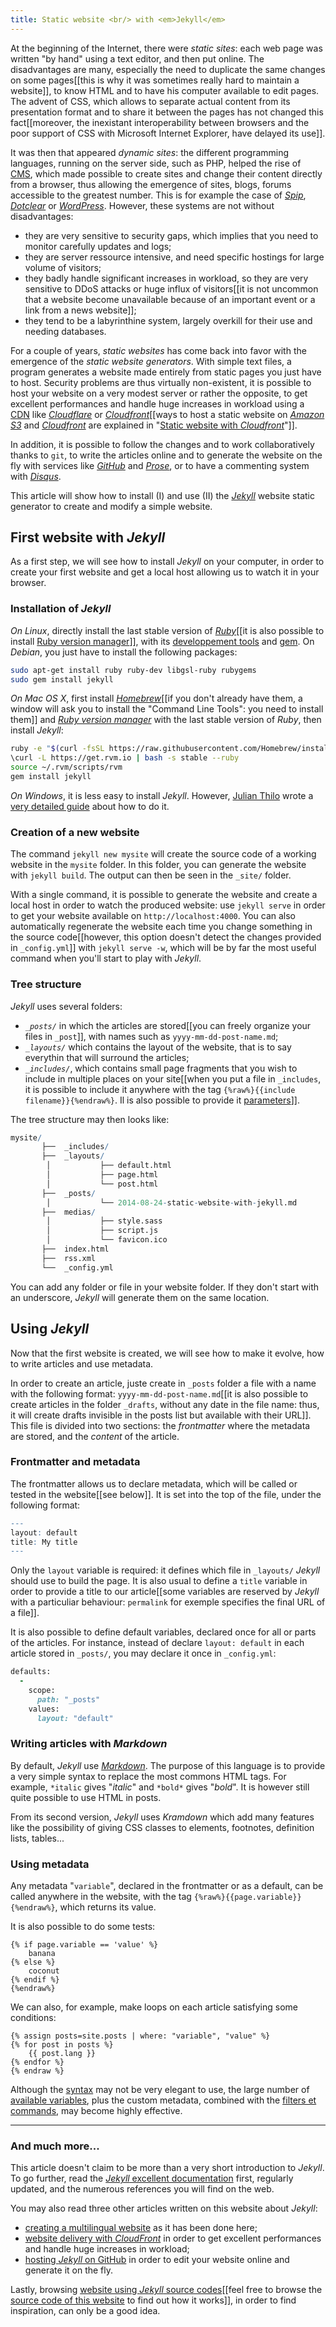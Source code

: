 ```yaml
---
title: Static website <br/> with <em>Jekyll</em>
---
```


At the beginning of the Internet, there were *static sites*: each web page was written "by hand" using a text editor, and then put online. The disadvantages are many, especially the need to duplicate the same changes on some pages[[this is why it was sometimes really hard to maintain a website]], to know HTML and to have his computer available to edit pages. The advent of CSS, which allows to separate actual content from its presentation format and to share it between the pages has not changed this fact[[moreover, the inexistant interoperability between browsers and the poor support of CSS with Microsoft Internet Explorer, have delayed its use]].

It was then that appeared *dynamic sites*: the different programming languages, ​​running on the server side, such as PHP, helped the rise of [CMS](https://en.wikipedia.org/wiki/Content_management_system), which made possible to create sites and change their content directly from a browser, thus allowing the emergence of sites, blogs, forums accessible to the greatest number. This is for example the case of [*Spip*](http://www.spip.net/), [*Dotclear*](http://dotclear.org/) or [*WordPress*](https://wordpress.com/). However, these systems are not without disadvantages:

- they are very sensitive to security gaps, which implies that you need to  monitor carefully updates and logs;
- they are server ressource intensive, and need specific hostings for large volume of visitors;
- they badly handle significant increases in workload, so they are very sensitive to DDoS attacks or huge influx of visitors[[it is not uncommon that a website become unavailable because of an important event or a link from a news website]];
- they tend to be a labyrinthine system, largely overkill for their use and needing databases.

For a couple of years, *static websites* has come back into favor with the emergence of the *static website generators*. With simple text files, a program generates a website made entirely from static pages you just have to host. Security problems are thus virtually non-existent, it is possible to host your website on a very modest server or rather the opposite, to get excellent performances and handle huge increases in workload using a [CDN](https://en.wikipedia.org/wiki/Content_delivery_network) like [*Cloudflare*](https://www.cloudflare.com/) or [*Cloudfront*](http://aws.amazon.com/cloudfront/)[[ways to host a static website on [*Amazon S3*](http://aws.amazon.com/s3/) and [*Cloudfront*](http://aws.amazon.com/cloudfront/) are explained in "[Static website with *Cloudfront*](http://sylvain.durand.tf/static-website-with-cloudfront/)"]]. 

In addition, it is possible to follow the changes and to work collaboratively thanks to `git`, to write the articles online and to generate the website on the fly with services like [*GitHub*](https://pages.github.com/) and [*Prose*](http://prose.io), or to have a commenting system with [*Disqus*](https://disqus.com/). 

This article will show how to install (I) and use (II) the [*Jekyll*](http://jekyllrb.com/) website static generator to create and modify a simple website.

## First website with *Jekyll*

As a first step, we will see how to install *Jekyll* on your computer, in order to create your first website and get a local host allowing us to watch it in your browser.

### Installation of *Jekyll* 

*On Linux*, directly install the last stable version of [*Ruby*](https://packages.debian.org/stable/ruby)[[it is also possible to install [Ruby version manager](http://rvm.io/)]], with its [developpement tools](https://packages.debian.org/stable/ruby-dev) and [gem](https://packages.debian.org/stable/rubygems). On *Debian*, you just have to install the following packages:

```bash
sudo apt-get install ruby ruby-dev libgsl-ruby rubygems
sudo gem install jekyll
```

*On Mac OS X*, first install [*Homebrew*](http://brew.sh/)[[if you don't already have them, a window will ask you to install the "Command Line Tools": you need to install them]] and [*Ruby version manager*](http://rvm.io/) with the last stable version of *Ruby*, then install *Jekyll*:

```bash
ruby -e "$(curl -fsSL https://raw.githubusercontent.com/Homebrew/install/master/install)"
\curl -L https://get.rvm.io | bash -s stable --ruby
source ~/.rvm/scripts/rvm
gem install jekyll
```

*On Windows*, it is less easy to install *Jekyll*. However, [Julian Thilo](http://jekyll-windows.juthilo.com/) wrote a [very detailed guide](http://jekyll-windows.juthilo.com/) about how to do it.

### Creation of a new website

The command `jekyll new mysite` will create the source code of a working website in the `mysite` folder. In this folder, you can generate the website with `jekyll build`. The output can then be seen in the `_site/` folder.

With a single command, it is possible to generate the website and create a local host in order to watch the produced website: use `jekyll serve` in order to get your website available on `http://localhost:4000`. You can also automatically regenerate the website each time you change something in the source code[[however, this option doesn't detect the changes provided in `_config.yml`]] with `jekyll serve -w`, which will be by far the most useful command when you'll start to play with *Jekyll*.


### Tree structure

*Jekyll* uses several folders: 

- *`_posts/`* in which the articles are stored[[you can freely organize your files in `_post`]], with names such as `yyyy-mm-dd-post-name.md`;
- *`_layouts/`* which contains the layout of the website, that is to say everythin that will surround the articles;
-  *`_includes/`*, which contains small page fragments that you wish to include in multiple places on your site[[when you put a file in `_includes`, it is possible to include it anywhere with the tag `{%raw%}{{include filename}}{%endraw%}`. Il is also possible to provide it [parameters](http://jekyllrb.com/docs/templates/#includes)]].

The tree structure may then looks like:

```r
mysite/
       ├──  _includes/
       ├──  _layouts/
        │           ├── default.html
        │           ├── page.html
        │           └── post.html
       ├──  _posts/
        │           └── 2014-08-24-static-website-with-jekyll.md
       ├──  medias/
        │           ├── style.sass
        │           ├── script.js
        │           └── favicon.ico
       ├──  index.html
       ├──  rss.xml
       └──  _config.yml
```

You can add any folder or file in your website folder. If they don't start with an underscore, *Jekyll* will generate them on the same location. 

## Using *Jekyll*

Now that the first website is created, we will see how to make it evolve, how to write articles and use metadata. 

In order to create an article, juste create in `_posts` folder a file with a name with the following format: `yyyy-mm-dd-post-name.md`[[it is also possible to create articles in the folder `_drafts`, without any date in the file name: thus, it will create drafts invisible in the posts list but available with their URL]]. This file is divided into two sections: the *frontmatter* where the metadata are stored, and the *content* of the article.

### Frontmatter and metadata

The frontmatter allows us to declare metadata, which will be called or tested in the website[[see below]]. It is set into the top of the file, under the following format:

```r
---
layout: default
title: My title
---
```

Only the `layout` variable is required: it defines which file in `_layouts/` *Jekyll* should use to build the page. It is also usual to define a `title` variable in order to provide a title to our article[[some variables are reserved by *Jekyll* with a particuliar behaviour: `permalink` for exemple specifies the final URL of a file]].

It is also possible to define default variables, declared once for all or parts of the articles. For instance, instead of declare `layout: default` in each article stored in `_posts/`, you may declare it once in `_config.yml`:

```ruby
defaults:
  -
    scope:
      path: "_posts"
    values:
      layout: "default"
```

### Writing articles with *Markdown*

By default, *Jekyll* use [*Markdown*](http://daringfireball.net/projects/markdown/basics). The purpose of this language is to provide a very simple syntax to replace the most commons HTML tags. For example, `*italic` gives "*italic*" and `*bold*` gives "*bold*". It is however still quite possible to use HTML in posts.

From its second version, *Jekyll* uses *Kramdown* which add many features like the possibility of giving CSS classes to elements, footnotes, definition lists, tables... 


### Using metadata

Any metadata "`variable`", declared in the frontmatter or as a default, can be called anywhere in the website, with the tag `{%raw%}{{page.variable}}{%endraw%}`, which returns its value. 

It is also possible to do some tests: 

```r{% raw %}
{% if page.variable == 'value' %}
    banana
{% else %}
    coconut
{% endif %}
{%endraw%}
```

We can also, for example, make loops on each article satisfying some conditions:

```r{% raw %}
{% assign posts=site.posts | where: "variable", "value" %}
{% for post in posts %}
    {{ post.lang }}
{% endfor %} 
{% endraw %}
```

Although the [syntax](https://github.com/Shopify/liquid/wiki/Liquid-for-Designers) may not be very elegant to use, the large number of [available variables](http://jekyllrb.com/docs/variables/), plus the custom metadata, combined with the [filters et commands](https://github.com/Shopify/liquid/wiki/Liquid-for-Designers), may become highly effective.


---

### And much more...

This article doesn't claim to be more than a very short introduction to *Jekyll*. To go further, read the [*Jekyll* excellent documentation](http://jekyllrb.com/docs/home/) first, regularly updated, and the numerous references you will find on the web. 

You may also read three other articles written on this website about *Jekyll*:

- [creating a multilingual website](http://sylvain.durand.tf/making-jekyll-multilingual/) as it has been done here;
- [website delivery with *CloudFront*](http://sylvain.durand.tf/website-delivery-with-cloudfront/) in order to get excellent performances and handle huge increases in workload;
- [hosting *Jekyll* on GitHub](http://sylvain.durand.tf/using-github-to-serve-jekyll/) in order to edit your website online and generate it on the fly.

Lastly, browsing [website using *Jekyll* source codes](https://github.com/jekyll/jekyll/wiki/Sites)[[feel free to browse the [source code of this website](https://github.com/sylvaindurand/sylvaindurand.github.io) to find out how it works]], in order to find inspiration, can only be a good idea. 
